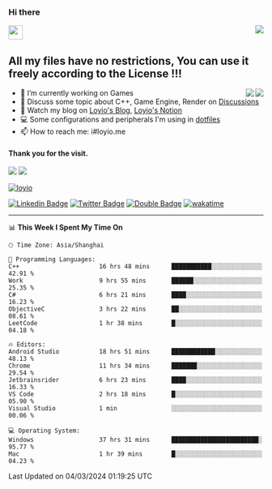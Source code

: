 <h3 align="left">Hi there</h3>
<img src='https://em-content.zobj.net/source/animated-noto-color-emoji/356/waving-hand_light-skin-tone_1f44b-1f3fb_1f3fb.gif' width='28' />
<a align="right" href="https://github.com/loyio/loyio/blob/master/STAR/README.md"><img align="right" src="https://img.shields.io/badge/LOYIO-STAR-green" /></a>

## All my files have no restrictions, You can use it freely according to the License !!!

<a href="https://github.com/loyio#gh-light-mode-only">
     <img align="right"  src="https://loy-readme.vercel.app/api/top-langs/?username=loyio&langs_count=6&hide=css,html,jupyter%20notebook" />
</a>

<a href="https://github.com/loyio#gh-dark-mode-only">
  <img align="right"  src="https://loy-readme.vercel.app/api/top-langs/?username=loyio&langs_count=6&theme=slateorange&hide=css,html,jupyter%20notebook" />
</a>



- 🔭 I’m currently working on Games
- 💬 Discuss some topic about C++, Game Engine, Render on [Discussions](https://github.com/loyio/loyio/discussions)
- 📔 Watch my blog on [Loyio's Blog](https://loyio.me), [Loyio's Notion](https://loyio.notion.site/loyio/Loyio-s-Dashboard-2f56bd29222a445ea9d9e8802a1ac83b)
- 💻 Some configurations and peripherals I'm using in [dotfiles](https://github.com/loyio/dotfiles)
- 📫 How to reach me: i#loyio.me


#### Thank you for the visit.
<img src="http://profile-counter.glitch.me/loyio/count.svg" />

<img src="https://loy-readme.vercel.app/api?username=loyio&show_icons=true&hide=stars&include_all_commits=true&hide_title=true&theme=slateorange" />

     

[![loyio](https://github-profile-trophy.vercel.app/?username=loyio&theme=onedark&column=4)](https://github.com/loyio)

[![Linkedin Badge](https://img.shields.io/badge/-@loyio-0077b5?style=flat-square&logo=Linkedin&logoColor=white&labelColor=0077b5&link=https://www.linkedin.com/in/loyio-hex-363172158/)](https://www.linkedin.com/in/loyio-hex-363172158/)
[![Twitter Badge](https://img.shields.io/badge/-@loyiome-000000?style=flat-square&labelColor=000000&logo=x&logoColor=white&link=https://twitter.com/loyiome)](https://twitter.com/loyiome)
[![Double Badge](https://img.shields.io/badge/@loyio-007722?style=flat&logo=Douban&logoColor=white)](https://www.douban.com/people/susmote)
[![wakatime](https://wakatime.com/badge/user/c0ddc104-5a20-41d1-ab9a-c4d9ea20a4d9.svg)](https://wakatime.com/@c0ddc104-5a20-41d1-ab9a-c4d9ea20a4d9)

-------
<!--START_SECTION:waka-->
📊 **This Week I Spent My Time On** 

```text
🕑︎ Time Zone: Asia/Shanghai

💬 Programming Languages: 
C++                      16 hrs 48 mins      ███████████░░░░░░░░░░░░░░   42.91 % 
Work                     9 hrs 55 mins       ██████░░░░░░░░░░░░░░░░░░░   25.35 % 
C#                       6 hrs 21 mins       ████░░░░░░░░░░░░░░░░░░░░░   16.23 % 
ObjectiveC               3 hrs 22 mins       ██░░░░░░░░░░░░░░░░░░░░░░░   08.61 % 
LeetCode                 1 hr 38 mins        █░░░░░░░░░░░░░░░░░░░░░░░░   04.18 % 

🔥 Editors: 
Android Studio           18 hrs 51 mins      ████████████░░░░░░░░░░░░░   48.13 % 
Chrome                   11 hrs 34 mins      ███████░░░░░░░░░░░░░░░░░░   29.54 % 
Jetbrainsrider           6 hrs 23 mins       ████░░░░░░░░░░░░░░░░░░░░░   16.33 % 
VS Code                  2 hrs 18 mins       █░░░░░░░░░░░░░░░░░░░░░░░░   05.90 % 
Visual Studio            1 min               ░░░░░░░░░░░░░░░░░░░░░░░░░   00.06 % 

💻 Operating System: 
Windows                  37 hrs 31 mins      ████████████████████████░   95.77 % 
Mac                      1 hr 39 mins        █░░░░░░░░░░░░░░░░░░░░░░░░   04.23 % 
```


 Last Updated on 04/03/2024 01:19:25 UTC
<!--END_SECTION:waka-->
